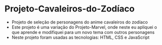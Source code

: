 # Projeto-Cavaleiros-do-Zodíaco
- Projeto de seleção de personagens do anime cavaleiros do zodíaco
- Este projeto é uma variação do Projeto-Marvel, onde neste eu apliquei o que aprende e modifiquei para um novo tema com outros personagens
- Neste projeto foram usadas as tecnologias: HTML, CSS e JavaScript
